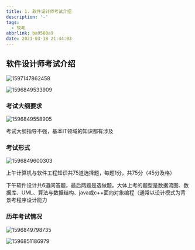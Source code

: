 ```yaml
---
title: 1. 软件设计师考试介绍
description: '-'
tags:
  - 软考
abbrlink: ba9580a9
date: 2021-03-18 21:44:03
---
```






## 软件设计师考试介绍

![1597147862458](http://blog.cdn.ionluo.cn/blog/1597147661322.png)

![1596849533909](http://blog.cdn.ionluo.cn/blog/1596849533909.png)



### 考试大纲要求

![1596849558905](http://blog.cdn.ionluo.cn/blog/1596849558905.png)

考试大纲指导不强，基本IT领域的知识都有涉及

### 考试形式

![1596849600303](http://blog.cdn.ionluo.cn/blog/1596849600303.png)

上午计算机与软件工程知识共75道选择题，每题1分，共75分（45分及格）

下午软件设计共6道问答题，最后两题是选做题。大体上考的题型是数据流图、数据库、UML、算法与数据结构、java或c++面向对象编程（通常以设计模式为背景考程序设计能力



### 历年考试情况

![1596849798735](http://blog.cdn.ionluo.cn/blog/1596849798735.png)



![1596851186979](http://blog.cdn.ionluo.cn/blog/1596851186979.png)

